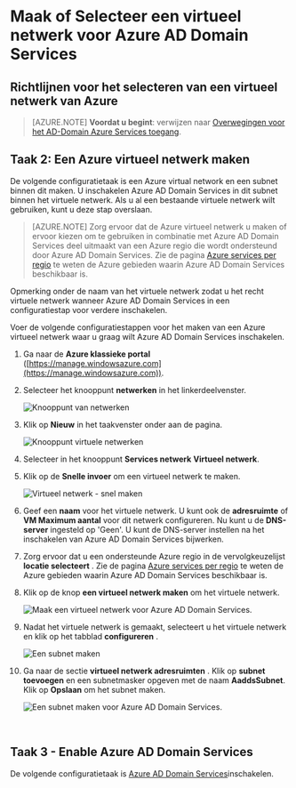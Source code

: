 <properties
    pageTitle="Azure AD Domain Services: Maak of Selecteer een virtueel netwerk | Microsoft Azure"
    description="Aan de slag met Azure Active Directory Domain Services"
    services="active-directory-ds"
    documentationCenter=""
    authors="mahesh-unnikrishnan"
    manager="stevenpo"
    editor="curtand"/>

<tags
    ms.service="active-directory-ds"
    ms.workload="identity"
    ms.tgt_pltfrm="na"
    ms.devlang="na"
    ms.topic="get-started-article"
    ms.date="10/03/2016"
    ms.author="maheshu"/>

# <a name="create-or-select-a-virtual-network-for-azure-ad-domain-services"></a>Maak of Selecteer een virtueel netwerk voor Azure AD Domain Services

## <a name="guidelines-to-select-an-azure-virtual-network"></a>Richtlijnen voor het selecteren van een virtueel netwerk van Azure
> [AZURE.NOTE] **Voordat u begint**: verwijzen naar [Overwegingen voor het AD-Domain Azure Services toegang](active-directory-ds-networking.md).


## <a name="task-2-create-an-azure-virtual-network"></a>Taak 2: Een Azure virtueel netwerk maken
De volgende configuratietaak is een Azure virtual network en een subnet binnen dit maken. U inschakelen Azure AD Domain Services in dit subnet binnen het virtuele netwerk. Als u al een bestaande virtuele netwerk wilt gebruiken, kunt u deze stap overslaan.

> [AZURE.NOTE] Zorg ervoor dat de Azure virtueel netwerk u maken of ervoor kiezen om te gebruiken in combinatie met Azure AD Domain Services deel uitmaakt van een Azure regio die wordt ondersteund door Azure AD Domain Services. Zie de pagina [Azure services per regio](https://azure.microsoft.com/regions/#services/) te weten de Azure gebieden waarin Azure AD Domain Services beschikbaar is.

Opmerking onder de naam van het virtuele netwerk zodat u het recht virtuele netwerk wanneer Azure AD Domain Services in een configuratiestap voor verdere inschakelen.

Voer de volgende configuratiestappen voor het maken van een Azure virtueel netwerk waar u graag wilt Azure AD Domain Services inschakelen.

1. Ga naar de **Azure klassieke portal** ([https://manage.windowsazure.com](https://manage.windowsazure.com)).

2. Selecteer het knooppunt **netwerken** in het linkerdeelvenster.

    ![Knooppunt van netwerken](./media/active-directory-domain-services-getting-started/networks-node.png)

3. Klik op **Nieuw** in het taakvenster onder aan de pagina.

    ![Knooppunt virtuele netwerken](./media/active-directory-domain-services-getting-started/virtual-networks.png)

4. Selecteer in het knooppunt **Services netwerk** **Virtueel netwerk**.

5. Klik op de **Snelle invoer** om een virtueel netwerk te maken.

    ![Virtueel netwerk - snel maken](./media/active-directory-domain-services-getting-started/virtual-network-quickcreate.png)

6. Geef een **naam** voor het virtuele netwerk. U kunt ook de **adresruimte** of **VM Maximum aantal** voor dit netwerk configureren. Nu kunt u de **DNS-server** ingesteld op 'Geen'. U kunt de DNS-server instellen na het inschakelen van Azure AD Domain Services bijwerken.

7. Zorg ervoor dat u een ondersteunde Azure regio in de vervolgkeuzelijst **locatie selecteert** . Zie de pagina [Azure services per regio](https://azure.microsoft.com/regions/#services/) te weten de Azure gebieden waarin Azure AD Domain Services beschikbaar is.

8. Klik op de knop **een virtueel netwerk maken** om het virtuele netwerk.

    ![Maak een virtueel netwerk voor Azure AD Domain Services.](./media/active-directory-domain-services-getting-started/create-vnet.png)

9. Nadat het virtuele netwerk is gemaakt, selecteert u het virtuele netwerk en klik op het tabblad **configureren** .

    ![Een subnet maken](./media/active-directory-domain-services-getting-started/create-vnet-properties.png)

10. Ga naar de sectie **virtueel netwerk adresruimten** . Klik op **subnet toevoegen** en een subnetmasker opgeven met de naam **AaddsSubnet**. Klik op **Opslaan** om het subnet maken.

    ![Een subnet maken voor Azure AD Domain Services.](./media/active-directory-domain-services-getting-started/create-vnet-add-subnet.png)


<br>

## <a name="task-3---enable-azure-ad-domain-services"></a>Taak 3 - Enable Azure AD Domain Services
De volgende configuratietaak is [Azure AD Domain Services](active-directory-ds-getting-started-enableaadds.md)inschakelen.
